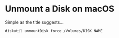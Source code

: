 # Unmount a Disk on macOS
Simple as the title suggests...


```bash
diskutil unmountDisk force /Volumes/DISK_NAME
```
